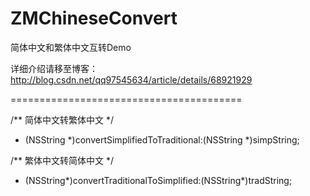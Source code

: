 # ZMChineseConvert

简体中文和繁体中文互转Demo

详细介绍请移至博客：http://blog.csdn.net/qq97545634/article/details/68921929

========================================

/** 简体中文转繁体中文 */
+ (NSString *)convertSimplifiedToTraditional:(NSString *)simpString;


/** 繁体中文转简体中文 */
+ (NSString*)convertTraditionalToSimplified:(NSString*)tradString;
